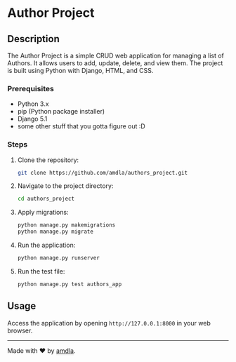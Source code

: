 # Author Project

## Description
The Author Project is a simple CRUD web application for managing a list of Authors. It allows users to add, update, delete, and view them. The project is built using Python with Django, HTML, and CSS.

### Prerequisites
- Python 3.x
- pip (Python package installer)
- Django 5.1
- some other stuff that you gotta figure out :D

### Steps
1. Clone the repository:
    ```sh
    git clone https://github.com/amdla/authors_project.git
    ```
2. Navigate to the project directory:
    ```sh
    cd authors_project
    ```
3. Apply migrations:
    ```sh
    python manage.py makemigrations
    python manage.py migrate
    ```
4. Run the application:
    ```sh
    python manage.py runserver
    ```
5. Run the test file:
   ```sh
   python manage.py test authors_app
    ```

## Usage
Access the application by opening `http://127.0.0.1:8000` in your web browser.

---
Made with ❤️ by [amdla](https://github.com/amdla).
